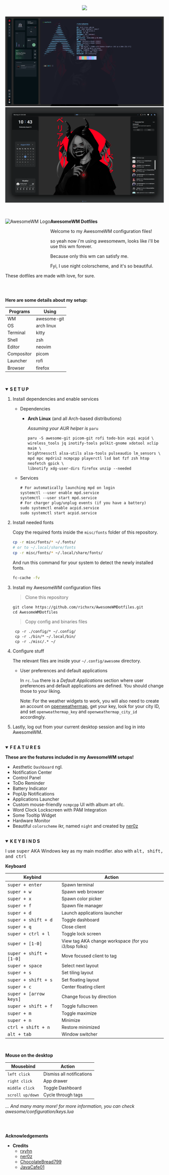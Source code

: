 <!-- Screenshot -->
<div align="center">
    <img src="https://awesomewm.org/images/awesome-logo.svg">
</div>

<br>

<div align="center">
    <img src="assets/awesome.png">
</div>

<div align="center">
    <img src="assets/awesome2.png">
</div>

<br>
<br>

<a href="https://awesomewm.org/"><img alt="AwesomeWM Logo" height="160" align = "left" src="https://awesomewm.org/doc/api/images/AUTOGEN_wibox_logo_logo_and_name.svg"></a>
<b>  AwesomeWM Dotfiles  </b>

Welcome to my AwesomeWM configuration files! 

so yeah now i'm using awesomewm, looks like i'll be use this wm forever.

Because only this wm can satisfy me.

Fyi, I use night colorscheme, and it's so beautiful.

These dotfiles are made with love, for sure.

<h2></h2><br>

**Here are some details about my setup:**

| Programs   | Using             |
| ---------- | ----------------- |
| WM         | awesome-git       |
| OS         | arch linux        |
| Terminal   | kitty             |
| Shell      | zsh               |
| Editor     | neovim            |
| Compositor | picom             |
| Launcher   | rofi              |
| Browser    | firefox           |

<h2></h2><br>

<details open>
<summary><strong>S E T U P</strong></summary>

1. Install dependencies and enable services

   + Dependencies

     - **Arch Linux** (and all Arch-based distributions)

         *Assuming your AUR helper is* `paru`

         ```shell
         paru -S awesome-git picom-git rofi todo-bin acpi acpid \
         wireless_tools jq inotify-tools polkit-gnome xdotool xclip maim \
         brightnessctl alsa-utils alsa-tools pulseaudio lm_sensors \
         mpd mpc mpdris2 ncmpcpp playerctl lsd bat fzf zsh htop neofetch gpick \ 
	     libnotify xdg-user-dirs firefox unzip --needed 
         ```

   + Services

      ```shell
      # For automatically launching mpd on login
      systemctl --user enable mpd.service
      systemctl --user start mpd.service
      # For charger plug/unplug events (if you have a battery)
      sudo systemctl enable acpid.service
      sudo systemctl start acpid.service
      ```

2. Install needed fonts

   Copy the required fonts inside the `misc/fonts` folder of this repository.

   ```sh
   cp -r misc/fonts/* ~/.fonts/
   # or to ~/.local/share/fonts 
   cp -r misc/fonts/* ~/.local/share/fonts/
   ```

   And run this command for your system to detect the newly installed fonts.

   ```sh
   fc-cache -fv
   ```
  
3. Install my AwesomeWM configuration files

    > Clone this repository

   ```shell
   git clone https://github.com/richxrx/AwesomeWMDotfiles.git
   cd AwesomeWMDotfiles
   ```

    > Copy config and binaries files

   ```shell
    cp -r ./config/* ~/.config/
    cp -r ./bin/* ~/.local/bin/
    cp -r ./misc/.* ~/
   ```

4. Configure stuff

   The relevant files are inside your `~/.config/awesome` directory.

   + User preferences and default applications

      In `rc.lua` there is a *Default Applications* section where user preferences and default applications are defined.
      You should change those to your liking.

      Note: For the weather widgets to work, you will also need to create an account on [openweathermap](https://openweathermap.org), get your key, look for your city ID, and set `openweathermap_key` and `openweathermap_city_id` accordingly.

5. Lastly, log out from your current desktop session and log in into AwesomeWM.

</details>

<br>

<details open>
<summary><strong>F E A T U R E S</strong></summary>

<b>These are the features included in my AwesomeWM setups!</b>

   + Aesthetic `Dashboard` ngl.
   + Notification Center
   + Control Panel
   + ToDo Reminder
   + Battery Indicator
   + PopUp Notifications
   + Applications Launcher
   + Custom mouse-friendly `ncmpcpp` UI with album art ofc.
   + Word Clock Lockscreen with PAM Integration
   + Some Tooltip Widget
   + Hardware Monitor
   + Beautiful `colorscheme` ikr, named `night` and created by [ner0z](https://github.com/ner0z)

</details>

<br>

<details open>
<summary><strong>K E Y B I N D S</strong></summary>

I use <kbd>super</kbd> AKA Windows key as my main modifier.
also with <kbd>alt, shift, and ctrl</kbd>

**Keyboard**

| Keybind                                 | Action                                                    |
|-----------------------------------------|-----------------------------------------------------------|
| <kbd>super + enter</kbd>                | Spawn terminal                                            |
| <kbd>super + w</kbd>                    | Spawn web browser                                         |
| <kbd>super + x</kbd>                    | Spawn color picker                                        |
| <kbd>super + f</kbd>                    | Spawn file manager                                        |
| <kbd>super + d</kbd>                    | Launch applications launcher                              |
| <kbd>super + shift + d</kbd>            | Toggle dashboard                                          |
| <kbd>super + q</kbd>                    | Close client                                              |
| <kbd>super + ctrl + l</kbd>             | Toggle lock screen                                        |
| <kbd>super + [1-0]</kbd>                | View tag AKA change workspace (for you i3/bsp folks)      |
| <kbd>super + shift + [1-0]</kbd>        | Move focused client to tag                                |
| <kbd>super + space</kbd>                | Select next layout                                        |
| <kbd>super + s</kbd>                    | Set tiling layout                                         |
| <kbd>super + shift + s</kbd>            | Set floating layout                                       |
| <kbd>super + c</kbd>                    | Center floating client                                    |
| <kbd>super + [arrow keys]</kbd>         | Change focus by direction                                 |
| <kbd>super + shift + f</kbd>            | Toggle fullscreen                                         |
| <kbd>super + m</kbd>                    | Toggle maximize                                           |
| <kbd>super + n</kbd>                    | Minimize                                                  |
| <kbd>ctrl + shift + n</kbd>             | Restore minimized                                         |
| <kbd>alt + tab</kbd>                    | Window switcher                                           |

<br>

**Mouse on the desktop**

| Mousebind          | Action                                     |
|--------------------|--------------------------------------------|
| `left click`       | Dismiss all notifications                  |
| `right click`      | App drawer                                 |
| `middle click`     | Toggle Dashboard                           |
| `scroll up/down`   | Cycle through tags                         |

*... And many many more! for more information, you can check awesome/configuration/keys.lua*

</details>

<h2></h2><br>

**Acknowledgements**

   - **Credits**
      + [rxyhn](https://github.com/rxyhn)
      + [ner0z](https://github.com/ner0z)
      + [ChocolateBread799](https://github.com/ChocolateBread799)
      + [JavaCafe01](https://github.com/JavaCafe01)

